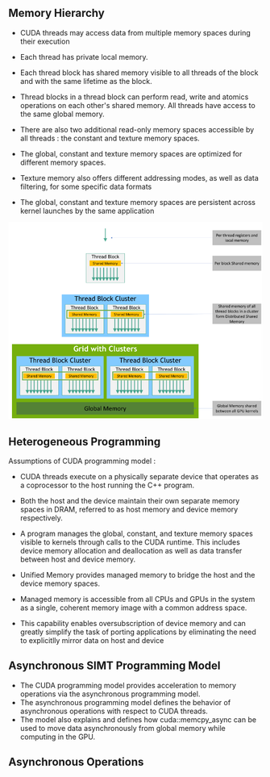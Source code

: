 ## Memory Hierarchy

- CUDA threads may access data from multiple memory spaces during their execution
- Each thread has private local memory.
- Each thread block has shared memory visible to all threads of the block and with the same lifetime as the block.
- Thread blocks in a thread block can perform read, write and atomics operations on each other's shared memory. All threads have access to the same global memory.

- There are also two additional read-only memory spaces accessible by all threads : the constant and texture memory spaces.
- The global, constant and texture memory spaces are optimized for different memory spaces.
- Texture memory also offers different addressing modes, as well as data filtering, for some specific data formats

- The global, constant and texture memory spaces are persistent across kernel launches by the same application

![Memory Hierarchy](image-3.png)

## Heterogeneous Programming

Assumptions of CUDA programming model : 

- CUDA threads execute on a physically separate device that operates as a coprocessor to the host running the C++ program.
- Both the host and the device maintain their own separate memory spaces in DRAM, referred to as host memory and device memory respectively.


- A program manages the global, constant, and texture memory spaces visible to kernels through calls to the CUDA runtime. This includes device memory allocation and deallocation as well as data transfer between host and device memory.

- Unified Memory provides managed memory to bridge the host and the device memory spaces.
- Managed memory is accessible from all CPUs and GPUs in the system as a single, coherent memory image with a common address space.
- This capability enables oversubscription of device memory and can greatly simplify the task of porting applications by eliminating the need to explicitlly mirror data on host and device

## Asynchronous SIMT Programming Model
- The CUDA programming model provides acceleration to memory operations via the asynchronous programming model.
- The asynchronous programming model defines the behavior of asynchronous operations with respect to CUDA threads.
- The model also explains and defines how cuda::memcpy_async can be used to move data asynchronously from global memory while computing in the GPU.

## Asynchronous Operations
